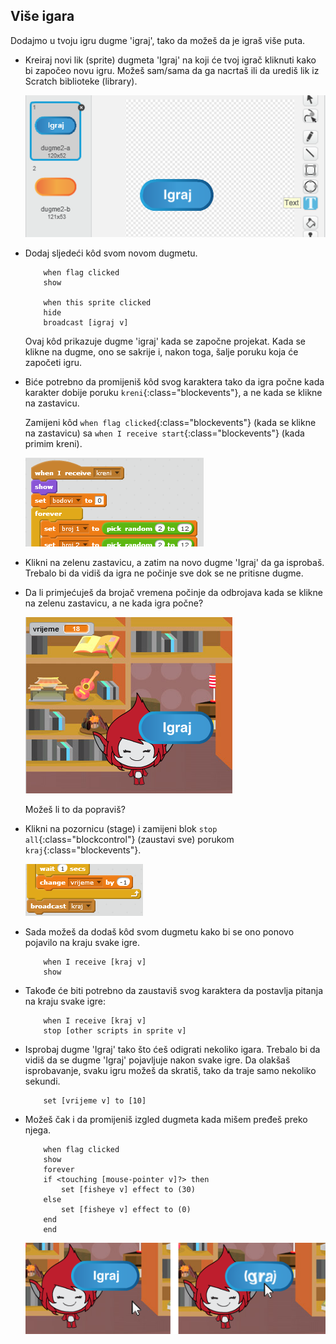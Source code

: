 ## Više igara

Dodajmo u tvoju igru dugme 'igraj', tako da možeš da je igraš više puta.

+ Kreiraj novi lik (sprite) dugmeta 'Igraj' na koji će tvoj igrač kliknuti kako bi započeo novu igru. Možeš sam/sama da ga nacrtaš ili da urediš lik iz Scratch biblioteke (library).
    
    ![screenshot](images/brain-play.png)

+ Dodaj sljedeći kôd svom novom dugmetu.
    
    ```blocks
        when flag clicked
        show
    
        when this sprite clicked
        hide
        broadcast [igraj v]
    ```
    
    Ovaj kôd prikazuje dugme 'igraj' kada se započne projekat. Kada se klikne na dugme, ono se sakrije i, nakon toga, šalje poruku koja će započeti igru.

+ Biće potrebno da promijeniš kôd svog karaktera tako da igra počne kada karakter dobije poruku `kreni`{:class="blockevents"}, a ne kada se klikne na zastavicu.
    
    Zamijeni kôd `when flag clicked`{:class="blockevents"} (kada se klikne na zastavicu) sa `when I receive start`{:class="blockevents"} (kada primim kreni).
    
    ![screenshot](images/brain-start.png)

+ Klikni na zelenu zastavicu, a zatim na novo dugme 'Igraj' da ga isprobaš. Trebalo bi da vidiš da igra ne počinje sve dok se ne pritisne dugme.

+ Da li primjećuješ da brojač vremena počinje da odbrojava kada se klikne na zelenu zastavicu, a ne kada igra počne?
    
    ![screenshot](images/brain-timer-bug.png)
    
    Možeš li to da popraviš?

+ Klikni na pozornicu (stage) i zamijeni blok `stop all`{:class="blockcontrol"} (zaustavi sve) porukom `kraj`{:class="blockevents"}.
    
    ![screenshot](images/brain-end.png)

+ Sada možeš da dodaš kôd svom dugmetu kako bi se ono ponovo pojavilo na kraju svake igre.
    
    ```blocks
        when I receive [kraj v]
        show
    ```

+ Takođe će biti potrebno da zaustaviš svog karaktera da postavlja pitanja na kraju svake igre:
    
    ```blocks
        when I receive [kraj v]
        stop [other scripts in sprite v]
    ```

+ Isprobaj dugme 'Igraj' tako što ćeš odigrati nekoliko igara. Trebalo bi da vidiš da se dugme 'Igraj' pojavljuje nakon svake igre. Da olakšaš isprobavanje, svaku igru možeš da skratiš, tako da traje samo nekoliko sekundi.
    
    ```blocks
        set [vrijeme v] to [10]
    ```

+ Možeš čak i da promijeniš izgled dugmeta kada mišem pređeš preko njega.
    
    ```blocks
        when flag clicked
        show
        forever
        if <touching [mouse-pointer v]?> then
            set [fisheye v] effect to (30)
        else
            set [fisheye v] effect to (0)
        end
        end
    ```
    
    ![screenshot](images/brain-fisheye.png)